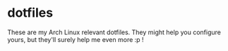 # dotfiles

These are my Arch Linux relevant dotfiles. They might help you configure yours, but they'll surely help me even more :p !
